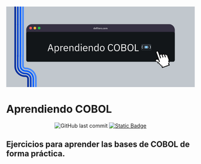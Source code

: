![Aprendiendo COBOL](https://raw.githubusercontent.com/daviddefitero/aprendiendo-cobol/refs/heads/main/media/banner.png)

# Aprendiendo COBOL

<p align="center">
	<img alt="GitHub last commit" src="https://img.shields.io/github/last-commit/daviddefitero/aprendiendo-cobol">
	<a href="https://www.linkedin.com/in/david-de-fitero"><img alt="Static Badge" src="https://img.shields.io/badge/aprende_m%C3%A1s-en_linkedin-blue?link=https%3A%2F%2Fwww.linkedin.com%2Fin%2Fdavid-de-fitero%2F"></a>
</p>

## Ejercicios para aprender las bases de COBOL de forma práctica.


